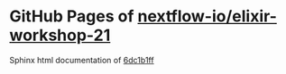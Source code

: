 GitHub Pages of [nextflow-io/elixir-workshop-21](https://github.com/nextflow-io/elixir-workshop-21.git)
===
Sphinx html documentation of [6dc1b1ff](https://github.com/nextflow-io/elixir-workshop-21/tree/6dc1b1ff6ab11a380a9e0c8da7817b30d9a5f776)
